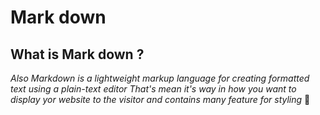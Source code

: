 # Mark down 
## What is Mark down ?
*Also Markdown is a lightweight markup language for creating formatted text using a plain-text editor*
*That's mean it's way in how you want to display yor website to the visitor and contains many feature for styling* 💠
